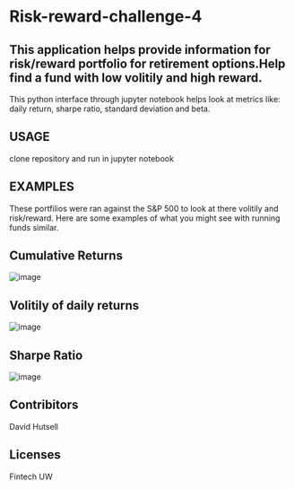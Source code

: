 # Risk-reward-challenge-4

This application helps provide information for risk/reward portfolio for retirement options.Help find a fund with low volitily and high reward.
--
This python interface through jupyter notebook helps look at metrics like: daily return, sharpe ratio, standard deviation and beta.

USAGE
--
clone repository and run in jupyter notebook


EXAMPLES
--

These portfilios were ran against the S&P 500 to look at there volitily and risk/reward. Here are some examples of what you might see with running funds similar.

Cumulative Returns
--
![image](https://user-images.githubusercontent.com/107014664/186518803-39324e64-509b-41b8-abbc-51eac7cfba1b.png)



Volitily of daily returns
--
![image](https://user-images.githubusercontent.com/107014664/186518959-006d9a33-53af-4a86-b68b-eab4b054275f.png)


Sharpe Ratio
--
![image](https://user-images.githubusercontent.com/107014664/186519131-99c81afe-7552-428e-a485-b56c24b45fbb.png)


Contribitors
--
David Hutsell

Licenses
--
Fintech UW
